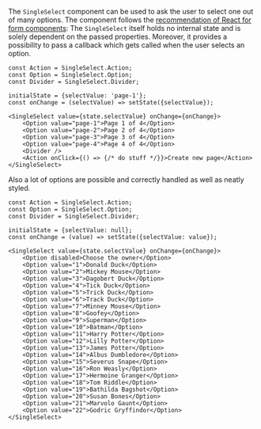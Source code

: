 The `SingleSelect` component can be used to ask the user to select one out of many options.
The component follows the
[recommendation of React for form components](https://facebook.github.io/react/docs/forms.html):
The `SingleSelect` itself holds no internal state and is solely dependent on the passed properties. Moreover, it
provides a possibility to pass a callback which gets called when the user selects an option.
```
const Action = SingleSelect.Action;
const Option = SingleSelect.Option;
const Divider = SingleSelect.Divider;

initialState = {selectValue: 'page-1'};
const onChange = (selectValue) => setState({selectValue});

<SingleSelect value={state.selectValue} onChange={onChange}>
    <Option value="page-1">Page 1 of 4</Option>
    <Option value="page-2">Page 2 of 4</Option>
    <Option value="page-3">Page 3 of 4</Option>
    <Option value="page-4">Page 4 of 4</Option>
    <Divider />
    <Action onClick={() => {/* do stuff */}}>Create new page</Action>
</SingleSelect>
```

Also a lot of options are possible and correctly handled as well as neatly styled.

```
const Action = SingleSelect.Action;
const Option = SingleSelect.Option;
const Divider = SingleSelect.Divider;

initialState = {selectValue: null};
const onChange = (value) => setState({selectValue: value});

<SingleSelect value={state.selectValue} onChange={onChange}>
    <Option disabled>Choose the owner</Option>
    <Option value="1">Donald Duck</Option>
    <Option value="2">Mickey Mouse</Option>
    <Option value="3">Dagobert Duck</Option>
    <Option value="4">Tick Duck</Option>
    <Option value="5">Trick Duck</Option>
    <Option value="6">Track Duck</Option>
    <Option value="7">Minney Mouse</Option>
    <Option value="8">Goofey</Option>
    <Option value="9">Superman</Option>
    <Option value="10">Batman</Option>
    <Option value="11">Harry Potter</Option>
    <Option value="12">Lilly Potter</Option>
    <Option value="13">James Potter</Option>
    <Option value="14">Albus Dumbledore</Option>
    <Option value="15">Severus Snape</Option>
    <Option value="16">Ron Weasly</Option>
    <Option value="17">Hermoine Granger</Option>
    <Option value="18">Tom Riddle</Option>
    <Option value="19">Bathilda Bagshot</Option>
    <Option value="20">Susan Bones</Option>
    <Option value="21">Marvolo Gaunt</Option>
    <Option value="22">Godric Gryffindor</Option>
</SingleSelect>
```
